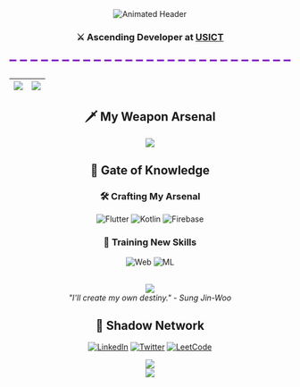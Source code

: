 <!-- Solo Leveling Inspired Header -->
<div align="center">
  <img src="https://readme-typing-svg.demolab.com?font=Orbitron&size=35&duration=4000&pause=1000&color=7A0BC0&center=true&vCenter=true&width=600&height=70&lines=%F0%9F%91%BB+Shadow+Monarch+of+Code;%F0%9F%92%BB+Anurag+Kumar+Singh" alt="Animated Header">
  
  <h3 align="center">⚔️ Ascending Developer at <a href="https://www.ipu.ac.in">USICT</a></h3>
  
  <!-- Solo Leveling Style Divider replaced with inline SVG -->
  <div align="center">
    <svg width="800" height="50" viewBox="0 0 800 50" xmlns="http://www.w3.org/2000/svg">
      <line x1="0" y1="25" x2="800" y2="25" stroke="#7A0BC0" stroke-width="5" stroke-dasharray="20,10"/>
    </svg>
  </div>
</div>

<!-- Stats Grid -->
| <img align="center" src="https://github-readme-stats.vercel.app/api?username=shinobi04&show_icons=true&theme=midnight-purple&hide_border=true" /> | <img align="center" src="https://github-readme-stats.vercel.app/api/top-langs/?username=shinobi04&layout=compact&theme=midnight-purple&hide_border=true&langs_count=8" /> |
| ------------- | ------------- |

<!-- Tech Stack Carousel -->
<div align="center">
  <h2>🗡️ My Weapon Arsenal</h2>
  <img src="https://skillicons.dev/icons?i=flutter,dart,kotlin,android,firebase,git,cpp,java,py,tensorflow&theme=dark&perline=5" />
</div>

<!-- Gate of Knowledge Section -->
<div align="center">
  <h2>🔮 Gate of Knowledge</h2>
  
  ### 🛠️ Crafting My Arsenal
  ![Flutter](https://img.shields.io/badge/Flutter_Realm-02569B?style=flat-square&logo=flutter&logoColor=white)
  ![Kotlin](https://img.shields.io/badge/Shadow_Android-7F52FF?style=flat-square&logo=kotlin&logoColor=white)
  ![Firebase](https://img.shields.io/badge/Demon_Fire-FFCA28?style=flat-square&logo=firebase&logoColor=black)

  ### 🏫 Training New Skills
  ![Web](https://img.shields.io/badge/Web_Portal-FF2D20?style=flat-square&logo=javascript&logoColor=white)
  ![ML](https://img.shields.io/badge/Arcane_ML-FF6F00?style=flat-square&logo=tensorflow&logoColor=white)
</div>

<!-- Solo Leveling Quote -->
<div align="center">
  <br>
  <img src="https://quotes-github-readme.vercel.app/api?type=horizontal&theme=merko" />
  <br>
  <i>"I'll create my own destiny." - Sung Jin-Woo</i>
</div>

<!-- Social Links with Solo Leveling Style -->
<div align="center">
  <h2>🌌 Shadow Network</h2>
  
  [![LinkedIn](https://custom-icon-badges.demolab.com/badge/-Hunter%20Guild-0A66C2?style=for-the-badge&logo=linkedin&logoColor=white)](https://linkedin.com/in/yourprofile)
  [![Twitter](https://custom-icon-badges.demolab.com/badge/-Shadow%20Tweets-1DA1F2?style=for-the-badge&logo=twitter&logoColor=white)](https://twitter.com/yourhandle)
  [![LeetCode](https://custom-icon-badges.demolab.com/badge/-Dungeon%20Challenges-FFA116?style=for-the-badge&logo=leetcode&logoColor=black)](https://leetcode.com/yourprofile)
</div>

<!-- Snake Animation with Dark Theme -->
<div align="center">
  <img src="https://github.com/shinobi04/shinobi04/blob/output/github-contribution-grid-snake-dark.svg" />
</div>

<!-- Visitor Counter -->
<div align="center">
  <img src="https://komarev.com/ghpvc/?username=shinobi04&label=System%20Scans&color=7A0BC0&style=flat-square">
</div>

